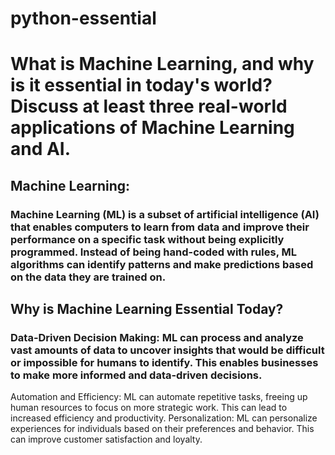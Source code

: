 # python-essential

# What is Machine Learning, and why is it essential in today's world? Discuss at least three real-world applications of Machine Learning and AI.  

##  Machine Learning:
###  Machine Learning (ML) is a subset of artificial intelligence (AI) that enables computers to learn from data and improve their performance on a specific task  without being explicitly programmed. Instead of being hand-coded with rules, ML algorithms can identify patterns and make predictions based on the data they are trained on.   

##  Why is Machine Learning Essential Today?
### Data-Driven Decision Making: ML can process and analyze vast amounts of data to uncover insights that would be difficult or impossible for humans to identify. This enables businesses to make more informed and data-driven decisions.
Automation and Efficiency: ML can automate repetitive tasks, freeing up human resources to focus on more strategic work. This can lead to increased efficiency and productivity.
Personalization: ML can personalize experiences for individuals based on their preferences and behavior. This can improve customer satisfaction and loyalty.



